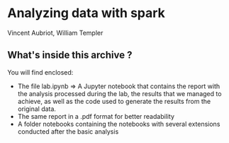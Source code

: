 # Analyzing data with spark

Vincent Aubriot, William Templer

## What's inside this archive ?

You will find enclosed:

- The file lab.ipynb => A Jupyter notebook that contains the report with the analysis processed during the lab, the results that we managed to achieve, as well as the code used to generate the results from the original data.
- The same report in a .pdf format for better readability
- A folder notebooks containing the notebooks with several extensions conducted after the basic analysis